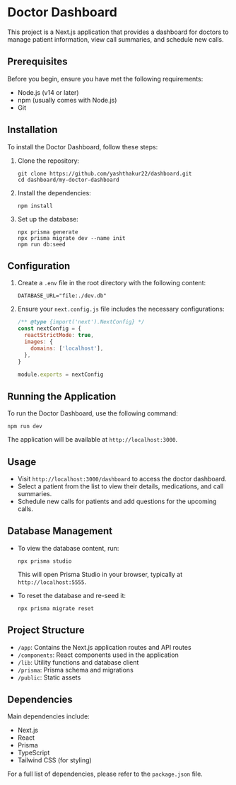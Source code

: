 # Doctor Dashboard

This project is a Next.js application that provides a dashboard for doctors to manage patient information, view call summaries, and schedule new calls.

## Prerequisites

Before you begin, ensure you have met the following requirements:

- Node.js (v14 or later)
- npm (usually comes with Node.js)
- Git

## Installation

To install the Doctor Dashboard, follow these steps:

1. Clone the repository:
   ```
   git clone https://github.com/yashthakur22/dashboard.git
   cd dashboard/my-doctor-dashboard
   ```

2. Install the dependencies:
   ```
   npm install
   ```

3. Set up the database:
   ```
   npx prisma generate
   npx prisma migrate dev --name init
   npm run db:seed
   ```

## Configuration

1. Create a `.env` file in the root directory with the following content:
   ```
   DATABASE_URL="file:./dev.db"
   ```

2. Ensure your `next.config.js` file includes the necessary configurations:
   ```javascript
   /** @type {import('next').NextConfig} */
   const nextConfig = {
     reactStrictMode: true,
     images: {
       domains: ['localhost'],
     },
   }

   module.exports = nextConfig
   ```

## Running the Application

To run the Doctor Dashboard, use the following command:

```
npm run dev
```

The application will be available at `http://localhost:3000`.

## Usage

- Visit `http://localhost:3000/dashboard` to access the doctor dashboard.
- Select a patient from the list to view their details, medications, and call summaries.
- Schedule new calls for patients and add questions for the upcoming calls.

## Database Management

- To view the database content, run:
  ```
  npx prisma studio
  ```
  This will open Prisma Studio in your browser, typically at `http://localhost:5555`.

- To reset the database and re-seed it:
  ```
  npx prisma migrate reset
  ```

## Project Structure

- `/app`: Contains the Next.js application routes and API routes
- `/components`: React components used in the application
- `/lib`: Utility functions and database client
- `/prisma`: Prisma schema and migrations
- `/public`: Static assets

## Dependencies

Main dependencies include:

- Next.js
- React
- Prisma
- TypeScript
- Tailwind CSS (for styling)

For a full list of dependencies, please refer to the `package.json` file.


